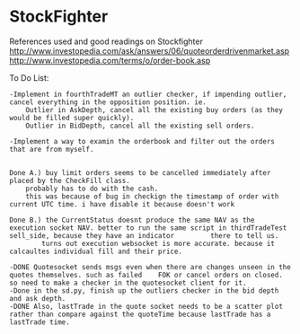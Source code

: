 # StockFighter
References used and good readings on Stockfighter 
http://www.investopedia.com/ask/answers/06/quoteorderdrivenmarket.asp
http://www.investopedia.com/terms/o/order-book.asp

To Do List:

		


	-Implement in fourthTradeMT an outlier checker, if impending outlier, cancel everything in the opposition position. ie. 
		Outlier in AskDepth, cancel all the existing buy orders (as they would be filled super quickly). 
		Outlier in BidDepth, cancel all the existing sell orders. 
	
	-Implement a way to examin the orderbook and filter out the orders that are from myself.


	Done A.) buy limit orders seems to be cancelled immediately after placed by the CheckFill class.
		probably has to do with the cash. 
		this was because of bug in checkign the timestamp of order with current UTC time. i have disable it because doesn't work

	Done B.) the CurrentStatus doesnt produce the same NAV as the execution socket NAV. better to run the same script in thirdTradeTest sell_side, because they have an indicator 		  there to tell us. 
			turns out execution websocket is more accurate. because it calcaultes individual fill and their price.

	-DONE Quotesocket sends msgs even when there are changes unseen in the quotes themselves. such as failed 	FOK or cancel orders on closed. so need to make a checker in the quotesocket client for it.
	-Done in the sd.py, finish up the outliers checker in the bid depth and ask depth.
	-DONE Also, lastTrade in the quote socket needs to be a scatter plot rather than compare against the quoteTime because lastTrade has a lastTrade time.